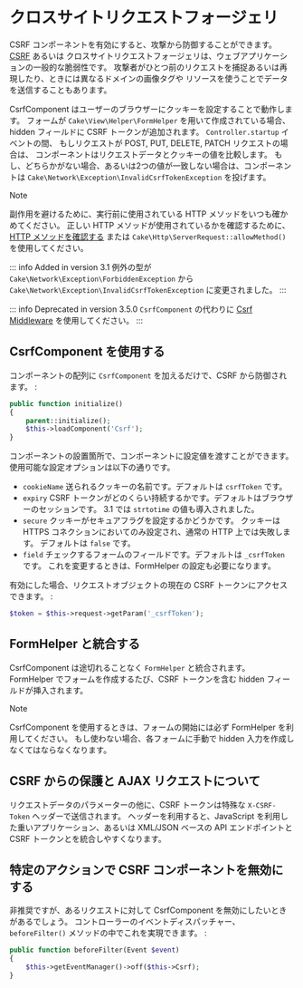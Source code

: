 # クロスサイトリクエストフォージェリ

CSRF コンポーネントを有効にすると、攻撃から防御することができます。 [CSRF](https://en.wikipedia.org/wiki/Cross-site_request_forgery) あるいは
クロスサイトリクエストフォージェリは、ウェブアプリケーションの一般的な脆弱性です。
攻撃者がひとつ前のリクエストを捕捉あるいは再現したり、ときには異なるドメインの画像タグや
リソースを使うことでデータを送信することもあります。

CsrfComponent はユーザーのブラウザーにクッキーを設定することで動作します。
フォームが `Cake\View\Helper\FormHelper` を用いて作成されている場合、
hidden フィールドに CSRF トークンが追加されます。 `Controller.startup` イベントの間、
もしリクエストが POST, PUT, DELETE, PATCH リクエストの場合は、
コンポーネントはリクエストデータとクッキーの値を比較します。
もし、どちらかがない場合、あるいは2つの値が一致しない場合は、コンポーネントは
`Cake\Network\Exception\InvalidCsrfTokenException` を投げます。

> [!NOTE]
> 副作用を避けるために、実行前に使用されている HTTP メソッドをいつも確かめてください。
> 正しい HTTP メソッドが使用されているかを確認するために、 [HTTP メソッドを確認する](../../controllers/request-response#check-the-request) または `Cake\Http\ServerRequest::allowMethod()`
> を使用してください。

::: info Added in version 3.1
例外の型が `Cake\Network\Exception\ForbiddenException` から `Cake\Network\Exception\InvalidCsrfTokenException` に変更されました。
:::

::: info Deprecated in version 3.5.0
`CsrfComponent` の代わりに [Csrf Middleware](../../controllers/middleware#csrf-middleware) を使用してください。
:::

## CsrfComponent を使用する

コンポーネントの配列に `CsrfComponent` を加えるだけで、CSRF から防御されます。 :

``` php
public function initialize()
{
    parent::initialize();
    $this->loadComponent('Csrf');
}
```

コンポーネントの設置箇所で、コンポーネントに設定値を渡すことができます。
使用可能な設定オプションは以下の通りです。

- `cookieName` 送られるクッキーの名前です。デフォルトは `csrfToken` です。
- `expiry` CSRF トークンがどのくらい持続するかです。デフォルトはブラウザーのセッションです。
  3.1 では `strtotime` の値も導入されました。
- `secure` クッキーがセキュアフラグを設定するかどうかです。
  クッキーは HTTPS コネクションにおいてのみ設定され、通常の HTTP 上では失敗します。
  デフォルトは `false` です。
- `field` チェックするフォームのフィールドです。デフォルトは `_csrfToken` です。
  これを変更するときは、FormHelper の設定も必要になります。

有効にした場合、リクエストオブジェクトの現在の CSRF トークンにアクセスできます。 :

``` php
$token = $this->request->getParam('_csrfToken');
```

## FormHelper と統合する

CsrfComponent は途切れることなく `FormHelper` と統合されます。
FormHelper でフォームを作成するたび、CSRF トークンを含む hidden フィールドが挿入されます。

> [!NOTE]
> CsrfComponent を使用するときは、フォームの開始には必ず FormHelper を利用してください。
> もし使わない場合、各フォームに手動で hidden 入力を作成しなくてはならなくなります。

## CSRF からの保護と AJAX リクエストについて

リクエストデータのパラメーターの他に、CSRF トークンは特殊な `X-CSRF-Token` ヘッダーで送信されます。
ヘッダーを利用すると、JavaScript を利用した重いアプリケーション、あるいは XML/JSON ベースの
API エンドポイントと CSRF トークンとを統合しやすくなります。

## 特定のアクションで CSRF コンポーネントを無効にする

非推奨ですが、あるリクエストに対して CsrfComponent を無効にしたいときがあるでしょう。
コントローラーのイベントディスパッチャー、 `beforeFilter()` メソッドの中でこれを実現できます。 :

``` php
public function beforeFilter(Event $event)
{
    $this->getEventManager()->off($this->Csrf);
}
```
